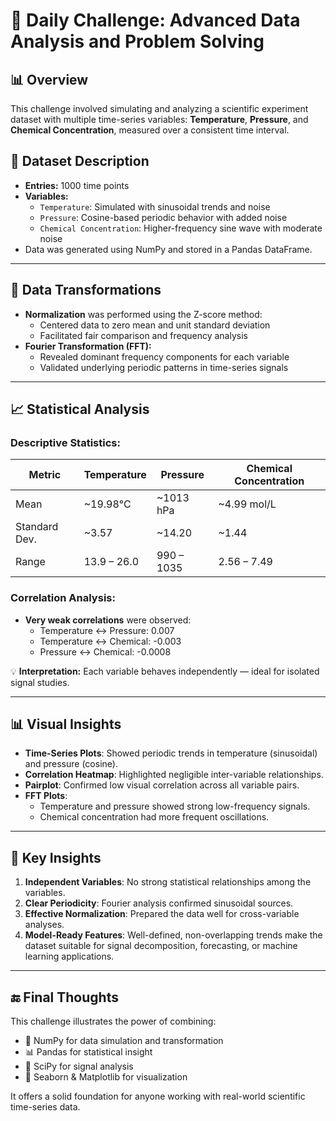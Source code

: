 
# 🧪 Daily Challenge: Advanced Data Analysis and Problem Solving

## 📊 Overview

This challenge involved simulating and analyzing a scientific experiment dataset with multiple time-series variables: **Temperature**, **Pressure**, and **Chemical Concentration**, measured over a consistent time interval.

## 🧬 Dataset Description

- **Entries:** 1000 time points
- **Variables:**
  - `Temperature`: Simulated with sinusoidal trends and noise
  - `Pressure`: Cosine-based periodic behavior with added noise
  - `Chemical Concentration`: Higher-frequency sine wave with moderate noise
- Data was generated using NumPy and stored in a Pandas DataFrame.

---

## 🔧 Data Transformations

- **Normalization** was performed using the Z-score method:
  - Centered data to zero mean and unit standard deviation
  - Facilitated fair comparison and frequency analysis
- **Fourier Transformation (FFT):**
  - Revealed dominant frequency components for each variable
  - Validated underlying periodic patterns in time-series signals

---

## 📈 Statistical Analysis

### Descriptive Statistics:
| Metric         | Temperature | Pressure  | Chemical Concentration |
|----------------|-------------|-----------|-------------------------|
| Mean           | ~19.98°C    | ~1013 hPa | ~4.99 mol/L             |
| Standard Dev.  | ~3.57       | ~14.20    | ~1.44                   |
| Range          | 13.9 – 26.0 | 990 – 1035| 2.56 – 7.49             |

### Correlation Analysis:
- **Very weak correlations** were observed:
  - Temperature ↔ Pressure: 0.007
  - Temperature ↔ Chemical: -0.003
  - Pressure ↔ Chemical: -0.0008

💡 **Interpretation:** Each variable behaves independently — ideal for isolated signal studies.

---

## 📊 Visual Insights

- **Time-Series Plots**: Showed periodic trends in temperature (sinusoidal) and pressure (cosine).
- **Correlation Heatmap**: Highlighted negligible inter-variable relationships.
- **Pairplot**: Confirmed low visual correlation across all variable pairs.
- **FFT Plots**:
  - Temperature and pressure showed strong low-frequency signals.
  - Chemical concentration had more frequent oscillations.

---

## 🧠 Key Insights

1. **Independent Variables**: No strong statistical relationships among the variables.
2. **Clear Periodicity**: Fourier analysis confirmed sinusoidal sources.
3. **Effective Normalization**: Prepared the data well for cross-variable analyses.
4. **Model-Ready Features**: Well-defined, non-overlapping trends make the dataset suitable for signal decomposition, forecasting, or machine learning applications.

---

## 🔚 Final Thoughts

This challenge illustrates the power of combining:
- 🧮 NumPy for data simulation and transformation
- 📊 Pandas for statistical insight
- 🔬 SciPy for signal analysis
- 🎨 Seaborn & Matplotlib for visualization

It offers a solid foundation for anyone working with real-world scientific time-series data.
